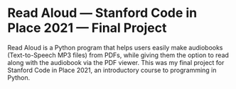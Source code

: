 # Read Aloud — Stanford Code in Place 2021 — Final Project

Read Aloud is a Python program that helps users easily make audiobooks (Text-to-Speech MP3 files) from PDFs, while giving them the option to read along with the audiobook via the PDF viewer. This was my final project for Stanford Code in Place 2021, an introductory course to programming in Python.
